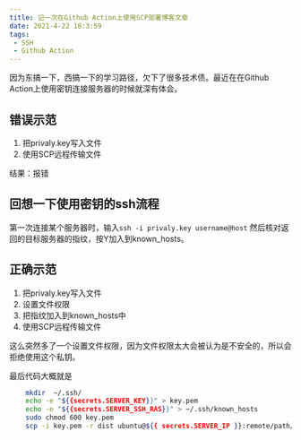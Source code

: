 ```yaml
---
title: 记一次在Github Action上使用SCP部署博客文章
date: 2021-4-22 18:3:59
tags:
 - SSH
 - Github Action
---
```

因为东搞一下，西搞一下的学习路径，欠下了很多技术债。最近在在Github Action上使用密钥连接服务器的时候就深有体会。

## 错误示范
1. 把privaly.key写入文件
2. 使用SCP远程传输文件

结果：报错

## 回想一下使用密钥的ssh流程
第一次连接某个服务器时，输入`ssh -i privaly.key username@host` 然后核对返回的目标服务器的指纹，按Y加入到known_hosts。

## 正确示范
1. 把privaly.key写入文件
2. 设置文件权限
3. 把指纹加入到known_hosts中
4. 使用SCP远程传输文件

这么突然多了一个设置文件权限，因为文件权限太大会被认为是不安全的，所以会拒绝使用这个私钥。

最后代码大概就是

```bash
    mkdir  ~/.ssh/
    echo -e "${{secrets.SERVER_KEY}}" > key.pem
    echo -e "${{secrets.SERVER_SSH_RAS}}" > ~/.ssh/known_hosts
    sudo chmod 600 key.pem
    scp -i key.pem -r dist ubuntu@${{ secrets.SERVER_IP }}:remote/path/
```
